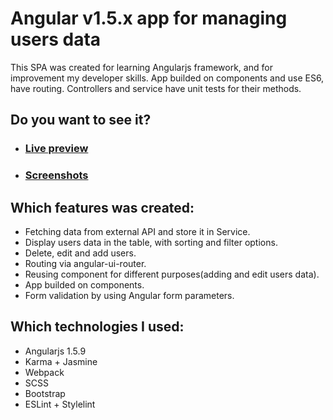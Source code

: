 # Angular v1.5.x app for managing users data
This SPA was created for learning Angularjs framework, and for improvement my developer skills. App builded on components and use ES6, have routing. Controllers and service have unit tests for their methods.

## Do you want to see it?
  - ### [Live preview](https://moonbrv.github.io/angular1-example-app/)
  - ### [Screenshots](/screenshots/screenshots.md)

## Which features was created:
  - Fetching data from external API and store it in Service.
  - Display users data in the table, with sorting and filter options.
  - Delete, edit and add users.
  - Routing via angular-ui-router.
  - Reusing <add-user> component for different purposes(adding and edit users data).
  - App builded on components.
  - Form validation by using Angular form parameters.

## Which technologies I used:
  - Angularjs 1.5.9
  - Karma + Jasmine
  - Webpack
  - SCSS
  - Bootstrap
  - ESLint + Stylelint
